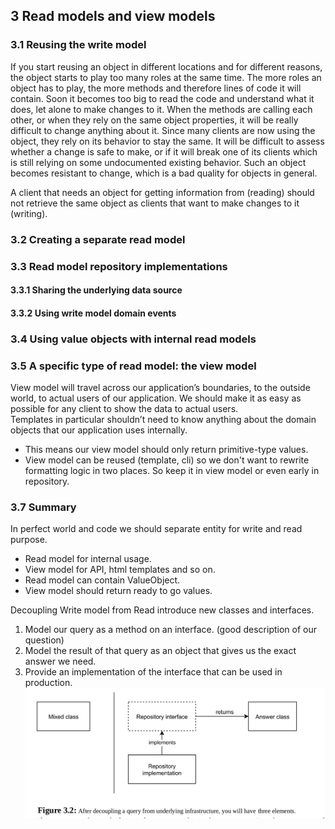 ## 3 Read models and view models

### 3.1 Reusing the write model

If you start reusing an object in different locations and for different reasons, the object starts to play too many
roles at the same time. The more roles an object has to play, the more methods and therefore lines of
code it will contain. Soon it becomes too big to read the code and understand what it does, let
alone to make changes to it. When the methods are calling each other, or when they rely on the
same object properties, it will be really difficult to change anything about it. Since many clients
are now using the object, they rely on its behavior to stay the same. It will be difficult to assess
whether a change is safe to make, or if it will break one of its clients which is still relying on
some undocumented existing behavior. Such an object becomes resistant to change, which is a
bad quality for objects in general.

A client that needs an object for getting information from (reading) should not
retrieve the same object as clients that want to make changes to it (writing).

### 3.2 Creating a separate read model

### 3.3 Read model repository implementations

#### 3.3.1 Sharing the underlying data source

#### 3.3.2 Using write model domain events

### 3.4 Using value objects with internal read models

### 3.5 A specific type of read model: the view model

View model will travel across our application’s boundaries, to the outside world, to actual users of our application.
We should make it as easy as possible for any client to show the data to actual users.  
Templates in particular shouldn’t need to know anything about the domain objects that our application uses internally.

- This means our view model should only return primitive-type values.
- View model can be reused (template, cli) so we don't want to rewrite formatting logic in two places.
  So keep it in view model or even early in repository.

### 3.7 Summary

In perfect world and code we should separate entity for write and read purpose.

- Read model for internal usage.
- View model for API, html templates and so on.
- Read model can contain ValueObject.
- View model should return ready to go values.

Decoupling Write model from Read introduce new classes and interfaces.

1. Model our query as a method on an interface. (good description of our question)
2. Model the result of that query as an object that gives us the exact answer we need.
3. Provide an implementation of the interface that can be used in production.
   ![](./../img/decoupling.png)
